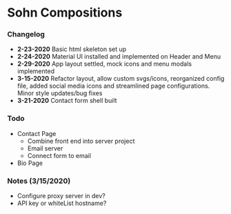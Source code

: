 # Sohn Compositions 

### Changelog
- **2-23-2020** Basic html skeleton set up
- **2-24-2020** Material UI installed and implemented on Header and Menu
- **2-29-2020** App layout settled, mock icons and menu modals implemented
- **3-15-2020** Refactor layout, allow custom svgs/icons, reorganized config file, added social media icons and streamlined page configurations. Minor style updates/bug fixes
- **3-21-2020** Contact form shell built

### Todo
- Contact Page
  - Combine front end into server project
  - Email server
  - Connect form to email
- Bio Page

### Notes (3/15/2020)
- Configure proxy server in dev?
- API key or whiteList hostname?